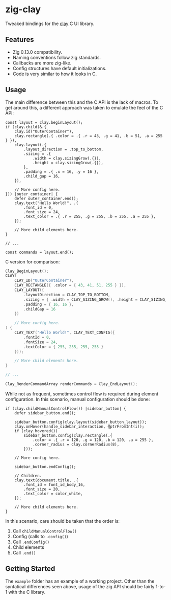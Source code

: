 # zig-clay

Tweaked bindings for the [clay](https://github.com/nicbarker/clay) C UI library.

## Features

* Zig 0.13.0 compatibility.
* Naming conventions follow zig standards.
* Callbacks are more zig-like.
* Config structures have default initializations.
* Code is very similar to how it looks in C.

## Usage

The main difference between this and the C API is the lack of macros.
To get around this, a different approach was taken to emulate the feel of the C API:

```zig
const layout = clay.beginLayout();
if (clay.child(&.{
    clay.id("OuterContainer"),
    clay.rectangle(.{ .color = .{ .r = 43, .g = 41, .b = 51, .a = 255 } }),
    clay.layout(.{
        .layout_direction = .top_to_bottom,
        .sizing = .{
            .width = clay.sizingGrow(.{}),
            .height = clay.sizingGrow(.{}),
        },
        .padding = .{ .x = 16, .y = 16 },
        .child_gap = 16,
    }),

    // More config here.
})) |outer_container| {
    defer outer_container.end();
    clay.text("Hello World!", .{
        .font_id = 0,
        .font_size = 24,
        .text_color = .{ .r = 255, .g = 255, .b = 255, .a = 255 },
    });

    // More child elements here.
}

// ...

const commands = layout.end();
```

C version for comparison:
```c
Clay_BeginLayout();
CLAY(
    CLAY_ID("OuterContainer"),
    CLAY_RECTANGLE({ .color = { 43, 41, 51, 255 } }),
    CLAY_LAYOUT({
        .layoutDirection = CLAY_TOP_TO_BOTTOM,
        .sizing = { .width = CLAY_SIZING_GROW(), .height = CLAY_SIZING_GROW() },
        .padding = { 16, 16 },
        .childGap = 16
    })

    // More config here.
) {
    CLAY_TEXT("Hello World!", CLAY_TEXT_CONFIG({
        .fontId = 0,
        .fontSize = 24,
        .textColor = { 255, 255, 255, 255 }
    }));

    // More child elements here.
}

// ...

Clay_RenderCommandArray renderCommands = Clay_EndLayout();
```

While not as frequent, sometimes control flow is required during element configuration.
In this scenario, manual configuration should be done:

```zig
if (clay.childManualControlFlow()) |sidebar_button| {
    defer sidebar_button.end();

    sidebar_button.config(clay.layout(sidebar_button_layout));
    clay.onHover(handle_sidebar_interaction, @ptrFromInt(i));
    if (clay.hovered())
        sidebar_button.config(clay.rectangle(.{
            .color = .{ .r = 120, .g = 120, .b = 120, .a = 255 },
            .corner_radius = clay.cornerRadius(8),
        }));

    // More config here.

    sidebar_button.endConfig();

    // Children.
    clay.text(document.title, .{
        .font_id = font_id_body_16,
        .font_size = 20,
        .text_color = color_white,
    });

    // More child elements here.
}
```

In this scenario, care should be taken that the order is:

1. Call `childManualControlFlow()`
2. Config (calls to `.config()`)
3. Call `.endConfig()`
4. Child elements
5. Call `.end()`

## Getting Started

The `example` folder has an example of a working project.
Other than the syntatical differences seen above, usage of the zig API should be fairly 1-to-1 with the C library.
